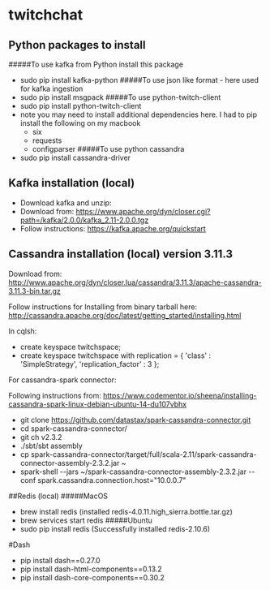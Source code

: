 # twitchchat

## Python packages to install

#####To use kafka from Python install this package
- sudo pip install kafka-python
#####To use json like format - here used for kafka ingestion
- sudo pip install msgpack
#####To use python-twitch-client
- sudo pip install python-twitch-client
- note you may need to install additional dependencies here.
I had to pip install the following on my macbook
    - six
    - requests
    - configparser
#####To use python cassandra
- sudo pip install cassandra-driver
    

## Kafka installation (local)
- Download kafka and unzip:
- Download from: https://www.apache.org/dyn/closer.cgi?path=/kafka/2.0.0/kafka_2.11-2.0.0.tgz
- Follow instructions: https://kafka.apache.org/quickstart

## Cassandra installation (local) version 3.11.3
Download from: http://www.apache.org/dyn/closer.lua/cassandra/3.11.3/apache-cassandra-3.11.3-bin.tar.gz

Follow instructions for Installing from binary tarball here: http://cassandra.apache.org/doc/latest/getting_started/installing.html

In cqlsh:
- create keyspace twitchspace;
- create keyspace twitchspace with replication = { 'class' : 'SimpleStrategy', 'replication_factor' : 3 };

For cassandra-spark connector:

Following instructions from: https://www.codementor.io/sheena/installing-cassandra-spark-linux-debian-ubuntu-14-du107vbhx

- git clone https://github.com/datastax/spark-cassandra-connector.git
- cd spark-cassandra-connector/
- git ch v2.3.2
- ./sbt/sbt assembly
- cp spark-cassandra-connector/target/full/scala-2.11/spark-cassandra-connector-assembly-2.3.2.jar ~
- spark-shell --jars ~/spark-cassandra-connector-assembly-2.3.2.jar --conf spark.cassandra.connection.host="10.0.0.7"

##Redis (local)
#####MacOS
- brew install redis (installed redis-4.0.11.high_sierra.bottle.tar.gz)
- brew services start redis
#####Ubuntu
- sudo pip install redis (Successfully installed redis-2.10.6)

#Dash
- pip install dash==0.27.0
- pip install dash-html-components==0.13.2
- pip install dash-core-components==0.30.2
